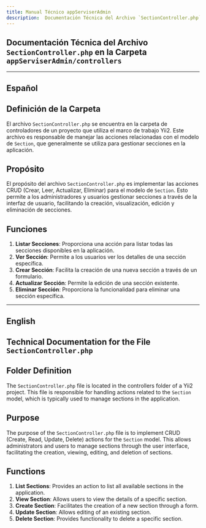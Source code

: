 ```yaml
---
title: Manual Técnico appServiserAdmin
description:  Documentación Técnica del Archivo `SectionController.php`
---
```


## Documentación Técnica del Archivo `SectionController.php` en la Carpeta `appServiserAdmin/controllers`

---

## Español

## Definición de la Carpeta
El archivo `SectionController.php` se encuentra en la carpeta de controladores de un proyecto que utiliza el marco de trabajo Yii2. Este archivo es responsable de manejar las acciones relacionadas con el modelo de `Section`, que generalmente se utiliza para gestionar secciones en la aplicación.

## Propósito
El propósito del archivo `SectionController.php` es implementar las acciones CRUD (Crear, Leer, Actualizar, Eliminar) para el modelo de `Section`. Esto permite a los administradores y usuarios gestionar secciones a través de la interfaz de usuario, facilitando la creación, visualización, edición y eliminación de secciones.

## Funciones
1. **Listar Secciones**: Proporciona una acción para listar todas las secciones disponibles en la aplicación.
2. **Ver Sección**: Permite a los usuarios ver los detalles de una sección específica.
3. **Crear Sección**: Facilita la creación de una nueva sección a través de un formulario.
4. **Actualizar Sección**: Permite la edición de una sección existente.
5. **Eliminar Sección**: Proporciona la funcionalidad para eliminar una sección específica.

---

## English

## Technical Documentation for the File `SectionController.php`

## Folder Definition
The `SectionController.php` file is located in the controllers folder of a Yii2 project. This file is responsible for handling actions related to the `Section` model, which is typically used to manage sections in the application.

## Purpose
The purpose of the `SectionController.php` file is to implement CRUD (Create, Read, Update, Delete) actions for the `Section` model. This allows administrators and users to manage sections through the user interface, facilitating the creation, viewing, editing, and deletion of sections.

## Functions
1. **List Sections**: Provides an action to list all available sections in the application.
2. **View Section**: Allows users to view the details of a specific section.
3. **Create Section**: Facilitates the creation of a new section through a form.
4. **Update Section**: Allows editing of an existing section.
5. **Delete Section**: Provides functionality to delete a specific section.